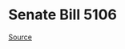 # Senate Bill 5106

[Source](http://lawfilesext.leg.wa.gov/biennium/2023-24/Pdf/Bills/Senate%20Bills/5106.pdf)